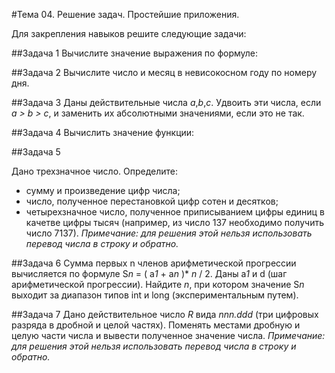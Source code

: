 #Тема 04. Решение задач. Простейшие приложения.

Для закрепления навыков решите следующие задачи:

##Задача 1
Вычислите значение выражения по формуле:


##Задача 2
Вычислите число и месяц в невисокосном году по номеру дня.

##Задача 3
Даны действительные числа *а*,*b*,*с*. Удвоить эти числа, если *а > b > с*, и заменить их абсолютными значениями, если это не так.

##Задача 4
Вычислить значение функции:


##Задача 5

Дано трехзначное число. Определите:
* сумму и произведение цифр числа;
* число, полученное перестановкой цифр сотен и десятков;
* четырехзначное число, полученное приписыванием цифры единиц в качетве цифры тысяч (например, из число 137 необходимо получить число 7137).
*Примечание: для решения этой нельзя использовать перевод числа в строку и обратно.*

##Задача 6
Сумма первых n членов арифметической прогрессии вычисляется по формуле S*n* = ( a*1* + a*n* )* *n* / 2. Даны a*1* и d (шаг арифметической прогрессии). Найдите *n*, при котором значение S*n* выходит за диапазон типов int и long (экспериментальным путем).

##Задача 7
Дано действительное число *R* вида *nnn.ddd* (три цифровых разряда в дробной и целой частях). Поменять местами дробную и целую части числа и вывести полученное значение числа.
*Примечание: для решения этой нельзя использовать перевод числа в строку и обратно.*




